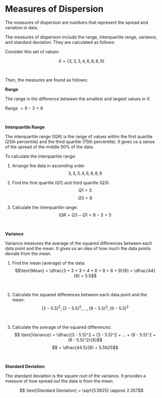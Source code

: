 # Measures of Dispersion

The measures of dispersion are numbers that represent the spread and variation in data.

The measures of dispersion include the range, interquartile range, variance, and standard deviation. They are calculated as follows:

Consider this set of values:

$$X = \{ 3, 3, 3, 4, 6, 8, 8, 9 \}$$

<br/>

Then, the measures are found as follows:

**Range**

The range is the difference between the smallest and largest values in $X$.

Range $= 9 - 3 = 6$

<br/>

**Interquartile Range**

The interquartile range (IQR) is the range of values within the first quartile (25th percentile) and the third quartile (75th percentile). It gives us a sense of the spread of the middle 50% of the data.

To calculate the interquartile range:
1. Arrange the data in ascending order
$$3, 3, 3, 4, 6, 8, 8, 9$$

2. Find the first quartile (Q1) and third quartile (Q3):
$$Q1 = 3$$
$$Q3 = 8$$

3. Calculate the interquartile range: 
$$ {IQR} = Q3 - Q1 = 8 - 3 = 5$$

<br/>

**Variance**

Variance measures the average of the squared differences between each data point and the mean. It gives us an idea of how much the data points deviate from the mean.


1. Find the mean (average) of the data: <br/>
   $$\text{Mean} = \dfrac{3 + 3 + 3 + 4 + 6 + 8 + 8 + 9}{8} = \dfrac{44}{8} = 5.5$$

<br/>

2. Calculate the squared differences between each data point and the mean: <br/>
   $$(3 - 5.5)^2, (3 - 5.5)^2, ... , (8 - 5.5)^2, (9 - 5.5)^2$$

<br/>

3. Calculate the average of the squared differences: <br/>
   $$ \text{Variance} = \dfrac{(3 - 5.5)^2 + (3 - 5.5)^2 + ... + (8 - 5.5)^2 + (9 - 5.5)^2}{8}$$
   $$ = \dfrac{44.5}{8} = 5.5625$$

<br/>

**Standard Deviation**

The standard deviation is the square root of the variance. It provides a measure of how spread out the data is from the mean.

$$ \text{Standard Deviation} = \sqrt{5.5625} \approx 2.357$$